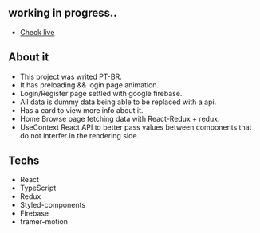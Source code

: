 ## working in progress..
- [Check live](https://marvel-app.vercel.app/)

## About it
- This project was writed PT-BR.
- It has preloading && login page animation.
- Login/Register page settled with google firebase.
- All data is dummy data being able to be replaced with a api.
- Has a card to view more info about it.
- Home Browse page fetching data with React-Redux + redux.
- UseContext React API to better pass values between components that do not interfer in the rendering side.


## Techs
- React
- TypeScript
- Redux
- Styled-components
- Firebase
- framer-motion
